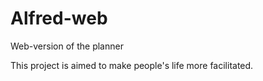 # Alfred-web
Web-version of the planner

This project is aimed to make people's life more facilitated.
